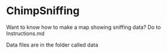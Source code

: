 # ChimpSniffing

Want to know how to make a map showing sniffing data? Do to Instructions.md

Data files are in the folder called data

